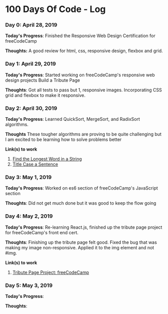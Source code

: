 # 100 Days Of Code - Log

### Day 0: April 28, 2019

**Today's Progress**: Finished the Responsive Web Design Certification for freeCodeCamp

**Thoughts:** A good review for html, css, responsive design, flexbox and grid.


### Day 1: April 29, 2019

**Today's Progress**: Started working on freeCodeCamp's responsive web design projects Build a Tribute Page

**Thoughts**: Got all tests to pass but 1, responsive images. Incorporating CSS grid and flexbox to make it responsive.



### Day 2: April 30, 2019

**Today's Progress**: Learned QuickSort, MergeSort, and RadixSort algorithms.

**Thoughts** These tougher algorithms are proving to be quite challenging but I am excited to be learning how to solve problems better

**Link(s) to work**
1. [Find the Longest Word in a String](https://www.freecodecamp.com/challenges/find-the-longest-word-in-a-string)
2. [Title Case a Sentence](https://www.freecodecamp.com/challenges/title-case-a-sentence)

### Day 3: May 1, 2019

**Today's Progress**: Worked on es6 section of freeCodeCamp's JavaScript section

**Thoughts**: Did not get much done but it was good to keep the flow going

### Day 4: May 2, 2019

**Today's Progress**: Re-learning React.js, finished up the tribute page project for freeCodeCamp's front end cert.

**Thoughts**: Finishing up the tribute page felt good. Fixed the bug that was making my image non-responsive. Applied it to the img element and not #img.

**Link(s) to work**
1. [Tribute Page Project: freeCodeCamp ](https://codepen.io/anon/pen/mgNaBq)


### Day 5: May 3, 2019

**Today's Progress**: 

**Thoughts**: 



